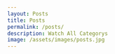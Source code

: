 ```yaml
---
layout: Posts
title: Posts
permalink: /posts/
description: Watch All Categorys
image: /assets/images/posts.jpg
---
```


